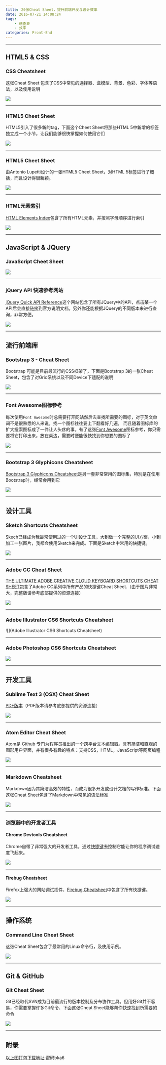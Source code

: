 ```yaml
---
title: 20张Cheat Sheet，提升前端开发与设计效率
date: 2016-07-21 14:08:24
tags: 
    - 速查表
    - 效率
categories: Front-End
---
```


---

## HTML5 & CSS

### CSS Cheatsheet

这张Cheat Sheet 包含了CSS中常见的选择器、盒模型、背景、色彩、字体等语法，以及使用说明

![](http://upload-images.jianshu.io/upload_images/1399853-d756ebf70c422dd5.png?imageMogr2/auto-orient/strip%7CimageView2/2/w/1240)
<!--more-->
---

### HTML5 Cheet Sheet 

HTML5引入了很多新的tag，下面这个Cheet Sheet将那些HTML 5中新增的标签独立成一个小节，让我们能够很快掌握如何使用它们

![](http://upload-images.jianshu.io/upload_images/1399853-70c143e7973ba8d5.png?imageMogr2/auto-orient/strip%7CimageView2/2/w/1240)

---

### HTML5 Cheet Sheet

由Antonio Lupetti设计的一张HTML5 Cheet Sheet，对HTML 5标签进行了概括，而且设计得很新颖。

![](http://upload-images.jianshu.io/upload_images/1399853-f7a6fc2829f21904.png?imageMogr2/auto-orient/strip%7CimageView2/2/w/1240)

---

### HTML元素索引

[HTML Elements Index](http://meiert.com/en/indices/html-elements/)包含了所有HTML元素，并按照字母顺序进行索引

![](http://upload-images.jianshu.io/upload_images/1399853-65ae70bd871391c3.png?imageMogr2/auto-orient/strip%7CimageView2/2/w/1240)

---

## JavaScript & JQuery

### JavaScript Cheet Sheet

![](http://upload-images.jianshu.io/upload_images/1399853-81a2f8b64b7e1de8.png?imageMogr2/auto-orient/strip%7CimageView2/2/w/1240)

---

### jQuery API 快速参考网站

[jQuery Quick API Reference](http://oscarotero.com/jquery/)这个网站包含了所有JQuery中的API，点击某一个API后会直接链接到官方说明文档。另外你还能根据JQuery的不同版本来进行查询，非常方便。

![](http://upload-images.jianshu.io/upload_images/1399853-ca9de50c908c5e11.png?imageMogr2/auto-orient/strip%7CimageView2/2/w/1240)

---

## 流行前端库

### Bootstrap 3 - Cheat Sheet

Bootstrap 可能是目前最流行的CSS框架了，下面是Bootstrap 3的一张Cheat Sheet，包含了对Grid系统以及不同Device下适配的说明

![](http://upload-images.jianshu.io/upload_images/1399853-66f4b0aba1081db2.png?imageMogr2/auto-orient/strip%7CimageView2/2/w/1240)

---

### Font Awesome图标参考

每次使用`Font Awesome`时总需要打开网站然后去查找所需要的图标，对于英文单词不是很熟悉的人来说，找一个图标往往要上下翻看好几遍，
而且随着图标库的扩大搜索图标成了一件让人头疼的事。有了这张[Font Awesome](http://fortawesome.github.io/Font-Awesome/cheatsheet/)图标参考，你只需要将它打印出来，放在桌边，需要时便能很快找到你想要的图标了


![](http://upload-images.jianshu.io/upload_images/1399853-c1a9b62dbbcf7f38.png?imageMogr2/auto-orient/strip%7CimageView2/2/w/1240)

---

### Bootstrap 3 Glyphicons Cheatsheet

[Bootstrap 3 Glyphicons Cheatsheet](http://glyphicons.bootstrapcheatsheets.com/)是另一套非常常用的图标集，特别是在使用Bootstrap时，经常会用到它

![](http://upload-images.jianshu.io/upload_images/1399853-a84ea6602e945c11.png?imageMogr2/auto-orient/strip%7CimageView2/2/w/1240)

---

## 设计工具

### Sketch Shortcuts Cheatsheet

Skech已经成为我最常使用过的一个UI设计工具，大到做一个完整的UI方案，小到加工一张图片，我都会使用Sketch来完成。下面是Sketch中常用的快捷键。

![](http://upload-images.jianshu.io/upload_images/1399853-4f393a30c7340d4b.png?imageMogr2/auto-orient/strip%7CimageView2/2/w/1240)

---

### Adobe CC Cheat Sheet

[THE ULTIMATE ADOBE CREATIVE CLOUD KEYBOARD SHORTCUTS CHEAT SHEET](http://makeawebsitehub.com/adobe-creative-cloud-cheat-sheet/)包含了Adobe CC系列中所有产品的快捷键Cheat Sheet.（由于图片非常大，完整版请参考底部提供的资源连接）

![](http://upload-images.jianshu.io/upload_images/1399853-cfa46e15605d18f4.jpg?imageMogr2/auto-orient/strip%7CimageView2/2/w/1240)

---

### Adobe Illustrator CS6 Shortcuts Cheatsheet

![](Adobe Illustrator CS6 Shortcuts Cheatsheet)

---

### Adobe Photoshop CS6 Shortcuts Cheatsheet

![](http://upload-images.jianshu.io/upload_images/1399853-00d88c09ff60af88.jpg?imageMogr2/auto-orient/strip%7CimageView2/2/w/1240)

---

## 开发工具

### Sublime Text 3 (OSX) Cheat Sheet

[PDF版本](https://www.cheatography.com/tdeyle/cheat-sheets/sublime-text-3/#.Vupt2IgbnCQ.pinterest)（PDF版本请参考底部提供的资源连接）

![](http://upload-images.jianshu.io/upload_images/1399853-17d808ee7ebb73dc.png?imageMogr2/auto-orient/strip%7CimageView2/2/w/1240)

---

### Atom Editor Cheat Sheet

Atom是 Github 专门为程序员推出的一个跨平台文本编辑器。具有简洁和直观的图形用户界面，并有很多有趣的特点：支持CSS，HTML，JavaScript等网页编程

![](http://upload-images.jianshu.io/upload_images/1399853-a9ce50da4cdbfd7b.png?imageMogr2/auto-orient/strip%7CimageView2/2/w/1240)

---

### Markdown Cheatsheet

Markdown因为其简洁高效的特性，而成为很多开发或设计文档的写作标准。下面这张Cheat Sheet包含了Markdown中常见的语法标准

![](http://upload-images.jianshu.io/upload_images/1399853-45e4df247b4d26c6.png?imageMogr2/auto-orient/strip%7CimageView2/2/w/1240)

---

### 浏览器中的开发者工具

#### Chrome Devtools Cheatsheet

Chrome自带了非常强大的开发者工具，通过[快捷键](http://anti-code.com/devtools-cheatsheet/)去控制它能让你的程序调试速度飞起来。

![](http://upload-images.jianshu.io/upload_images/1399853-2407916a2bdeb877.png?imageMogr2/auto-orient/strip%7CimageView2/2/w/1240)

---

#### Firebug Cheatsheet

Firefox上强大的网站调试插件，[Firebug Cheatsheet](http://duvet-dayz.com/firebug-cheatsheet/)中包含了所有快捷键。

![](http://upload-images.jianshu.io/upload_images/1399853-14f2517a746febe4.png?imageMogr2/auto-orient/strip%7CimageView2/2/w/1240)

---

## 操作系统

### Command Line Cheat Sheet

这张Cheat Sheet包含了最常用的Linux命令行，及使用示例。

![](http://upload-images.jianshu.io/upload_images/1399853-8f54d1e0c83ae853.png?imageMogr2/auto-orient/strip%7CimageView2/2/w/1240)

---

## Git & GitHub

### Git Cheat Sheet

Git已经取代SVN成为目前最流行的版本控制及分布协作工具。但用好Git并不容易，你需要掌握许多Git命令，下面这张Cheat Sheet能够帮你快速找到所需要的命令

![](http://upload-images.jianshu.io/upload_images/1399853-16919c1d3abf81a5.png?imageMogr2/auto-orient/strip%7CimageView2/2/w/1240)

---

## 附录

[以上图打包下载地址](http://pan.baidu.com/s/1milL54c):密码bka6
